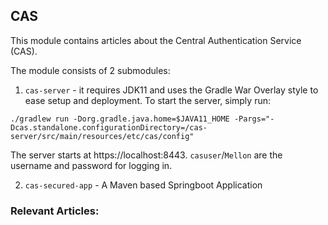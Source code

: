 ## CAS

This module contains articles about the Central Authentication Service (CAS).

The module consists of 2 submodules:
1. `cas-server` - it requires JDK11 and uses the Gradle War Overlay style to ease setup and deployment. To  start the server, simply run:

`./gradlew run
  -Dorg.gradle.java.home=$JAVA11_HOME
  -Pargs="-Dcas.standalone.configurationDirectory=/cas-server/src/main/resources/etc/cas/config"`

The server starts at https://localhost:8443. `casuser`/`Mellon` are the username and password for logging in.

2. `cas-secured-app` - A Maven based Springboot Application

### Relevant Articles: 

